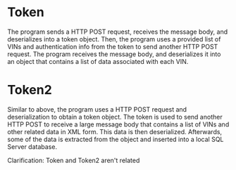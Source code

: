 # Token
The program sends a HTTP POST request, receives the message body, and deserializes into a token object.
Then, the program uses a provided list of VINs and authentication info from the token to send another HTTP POST request. 
The program receives the message body, and deserializes it into an object that contains a list of data associated with each VIN.

# Token2
Similar to above, the program uses a HTTP POST request and deserialization to obtain a token object. 
The token is used to send another HTTP POST to receive a large message body that contains a list of VINs and other related data in XML form.
This data is then deserialized. Afterwards, some of the data is extracted from the object and inserted into a local SQL Server database.

Clarification: Token and Token2 aren't related
